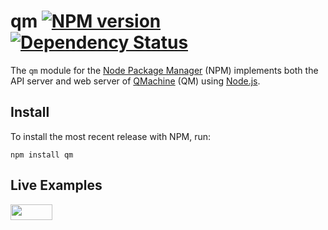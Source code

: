 # qm [![NPM version](https://badge.fury.io/js/qm.png)](http://badge.fury.io/js/qm) [![Dependency Status](https://gemnasium.com/qmachine/qm-nodejs.png)](https://gemnasium.com/qmachine/qm-nodejs)

The `qm` module for the [Node Package Manager](https://npmjs.org/) (NPM)
implements both the API server and web server of
[QMachine](https://www.qmachine.org) (QM) using [Node.js](http://nodejs.org/).

Install
-------

To install the most recent release with NPM, run:

    npm install qm

Live Examples
-------------

<a href="https://runnable.com/qmachine" target="_blank"><img src="https://runnable.com/external/styles/assets/runnablebtn.png" style="width:67px;height:25px;"></a>

